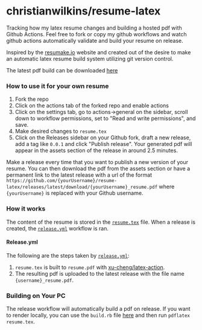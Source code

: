 # christianwilkins/resume-latex
Tracking how my latex resume changes and building a hosted pdf with Github Actions. Feel free to fork or copy my github workflows and watch github actions automatically validate and build your resume on release.

Inspired by the [resumake.io](https://github.com/saadq/resumake.io) website and created out of the desire to make an automatic latex resume build system utilizing git version control.

The latest pdf build can be downloaded [here](https://github.com/christianwilkins/resume-latex/releases/latest/download/christianwilkins_resume.pdf)

### How to use it for your own resume
1. Fork the repo
2. Click on the actions tab of the forked repo and enable actions
3. Click on the settings tab, go to actions->general on the sidebar, scroll down to workflow permissions, set to "Read and write permissions", and save.
4. Make desired changes to `resume.tex`
5. Click on the Releases sidebar on your Github fork, draft a new release, add a tag like `0.0.1` and click "Publish release". Your generated pdf will appear in the assets section of the release in around 2.5 minutes.

Make a release every time that you want to publish a new version of your resume. You can then download the pdf from the assets section or have a permanent link to the latest release with a url of the format `https://github.com/{yourUsername}/resume-latex/releases/latest/download/{yourUsername}_resume.pdf` where `{yourUsername}` is replaced with your Github username.

### How it works
The content of the resume is stored in the [`resume.tex`](https://github.com/christianwilkins/resume-latex/blob/main/resume.tex) file. When a release is created, the [`release.yml`](https://github.com/christianwilkins/resume-latex/blob/main/.github/workflows/release.yml) workflow is ran.

#### Release.yml
The following are the steps taken by [`release.yml`](https://github.com/christianwilkins/resume-latex/blob/main/.github/workflows/release.yml):
1. `resume.tex` is built to `resume.pdf` with [xu-cheng/latex-action](https://github.com/xu-cheng/latex-action).
2. The resulting pdf is uploaded to the latest release with the file name `{username}_resume.pdf`.

### Building on Your PC
The release workflow will automatically build a pdf on release. If you want to render locally, you can use the `build.rb` file [here](https://github.com/christianwilkins/resume-latex/blob/local-build/build.rb) and then run `pdflatex resume.tex`.
